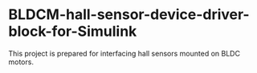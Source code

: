 # BLDCM-hall-sensor-device-driver-block-for-Simulink
This project is prepared for interfacing hall sensors mounted on BLDC motors. 
